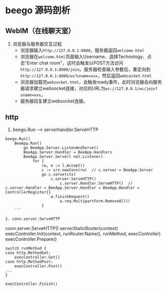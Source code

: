 # beego 源码剖析

## WebIM（在线聊天室）

1. 浏览器与服务器交互过程
    - 浏览器输入`http://127.0.0.1:8080`，服务器返回`welcome.html`
    - 浏览器在`welcome.html`页面输入Username、选择Technology、点击"Enter chat room"，这时会触发以POST方法访问`http://127.0.0.1:8080/join`。服务器检查输入参数后，重定向到`http://127.0.0.1:8080/ws?uname=xxx`，然后返回`websocket.html`
    - 浏览器加载完`websocket.html`，会触发ready事件，此时浏览器会向服务器请求建立websocket连接，对应的URL为`ws://127.0.0.1/ws/join?uname=xxx`。
    - 服务器回复建立websocket连接。

## http 

1. beego.Run --> serverhandler.ServeHTTP
```
beego.Run()
    BeeApp.Run()
        go BeeApp.Server.ListenAndServe()
        BeeApp.Server.Handler = BeeApp.Handlers
        BeeApp.Server.Serve(l net.Listener)
            for {
                rw, e := l.Accept()
                c := srv.newConn(rw)  // c.server = BeeApp.Server
                go c.serve(ctx)
                    c.server.ServeHTTP()
                        c.server.Handler.ServeHTTP()  // c.server.Handler = BeeApp.Server.Handler = BeeApp.Handler = ControllerRegister{}
                    w.finishRequest()
                        w.req.MultipartForm.RemoveAll()
                }
    ```

2. conn.server.ServeHTTP
```
conn.server.ServeHTTP()
	serverStaticRouter(context)
    execController.Init(context, runRouter.Name(), runMethod, execController)
    execController.Prepare()

    switch runMethod {
    case http.MethodGet:
        execController.Get()
    case http.MethodPost:
        execController.Post()
    ...
    }

    execController.Finish()
```

